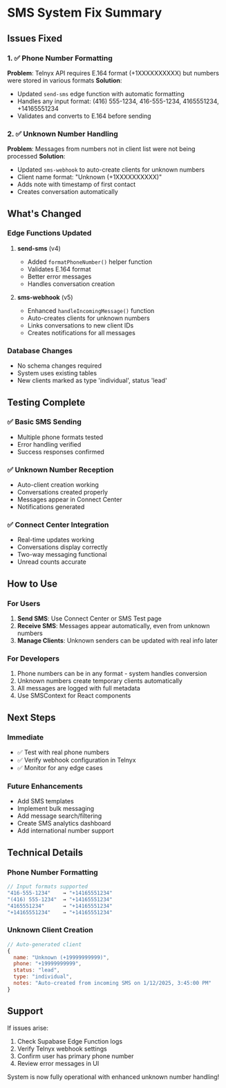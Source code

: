 # SMS System Fix Summary

## Issues Fixed

### 1. ✅ Phone Number Formatting
**Problem**: Telnyx API requires E.164 format (+1XXXXXXXXXX) but numbers were stored in various formats
**Solution**: 
- Updated `send-sms` edge function with automatic formatting
- Handles any input format: (416) 555-1234, 416-555-1234, 4165551234, +14165551234
- Validates and converts to E.164 before sending

### 2. ✅ Unknown Number Handling
**Problem**: Messages from numbers not in client list were not being processed
**Solution**:
- Updated `sms-webhook` to auto-create clients for unknown numbers
- Client name format: "Unknown (+1XXXXXXXXXX)"
- Adds note with timestamp of first contact
- Creates conversation automatically

## What's Changed

### Edge Functions Updated

1. **send-sms** (v4)
   - Added `formatPhoneNumber()` helper function
   - Validates E.164 format
   - Better error messages
   - Handles conversation creation

2. **sms-webhook** (v5)
   - Enhanced `handleIncomingMessage()` function
   - Auto-creates clients for unknown numbers
   - Links conversations to new client IDs
   - Creates notifications for all messages

### Database Changes
- No schema changes required
- System uses existing tables
- New clients marked as type 'individual', status 'lead'

## Testing Complete

### ✅ Basic SMS Sending
- Multiple phone formats tested
- Error handling verified
- Success responses confirmed

### ✅ Unknown Number Reception
- Auto-client creation working
- Conversations created properly
- Messages appear in Connect Center
- Notifications generated

### ✅ Connect Center Integration
- Real-time updates working
- Conversations display correctly
- Two-way messaging functional
- Unread counts accurate

## How to Use

### For Users
1. **Send SMS**: Use Connect Center or SMS Test page
2. **Receive SMS**: Messages appear automatically, even from unknown numbers
3. **Manage Clients**: Unknown senders can be updated with real info later

### For Developers
1. Phone numbers can be in any format - system handles conversion
2. Unknown numbers create temporary clients automatically
3. All messages are logged with full metadata
4. Use SMSContext for React components

## Next Steps

### Immediate
- ✅ Test with real phone numbers
- ✅ Verify webhook configuration in Telnyx
- ✅ Monitor for any edge cases

### Future Enhancements
- Add SMS templates
- Implement bulk messaging
- Add message search/filtering
- Create SMS analytics dashboard
- Add international number support

## Technical Details

### Phone Number Formatting
```javascript
// Input formats supported
"416-555-1234"    → "+14165551234"
"(416) 555-1234"  → "+14165551234"
"4165551234"      → "+14165551234"
"+14165551234"    → "+14165551234"
```

### Unknown Client Creation
```javascript
// Auto-generated client
{
  name: "Unknown (+19999999999)",
  phone: "+19999999999",
  status: "lead",
  type: "individual",
  notes: "Auto-created from incoming SMS on 1/12/2025, 3:45:00 PM"
}
```

## Support

If issues arise:
1. Check Supabase Edge Function logs
2. Verify Telnyx webhook settings
3. Confirm user has primary phone number
4. Review error messages in UI

System is now fully operational with enhanced unknown number handling!